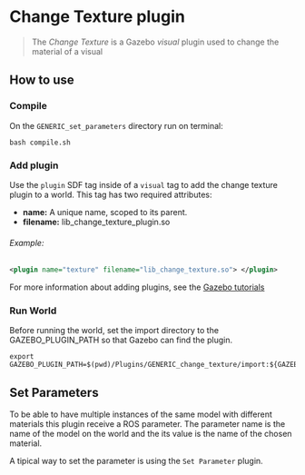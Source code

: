 # Change Texture plugin
> The *Change Texture* is a Gazebo *visual* plugin used to change the material of a visual

## How to use
### Compile
On the `GENERIC_set_parameters` directory run on terminal:

```
bash compile.sh
```

### Add plugin
Use the `plugin` SDF tag inside of a `visual` tag to add the change texture plugin to a world.
This tag has two required attributes:
* **name:** A unique name, scoped to its parent.
* **filename:** lib_change_texture_plugin.so

###### Example:
```xml
<plugin name="texture" filename="lib_change_texture.so"> </plugin>
```

For more information about adding plugins, see the [Gazebo tutorials](http://gazebosim.org/tutorials?tut=plugins_model&cat=running_the_plugin#RunningthePlugin.)

### Run World
Before running the world, set the import directory to the GAZEBO_PLUGIN_PATH so that Gazebo can find the plugin.

```
export GAZEBO_PLUGIN_PATH=$(pwd)/Plugins/GENERIC_change_texture/import:${GAZEBO_PLUGIN_PATH}
```

## Set Parameters
To be able to have multiple instances of the same model with different materials this plugin receive a ROS parameter. The parameter name is the name of the model on the world and the its value is the name of the chosen material.

A tipical way to set the parameter is using the `Set Parameter` plugin.
